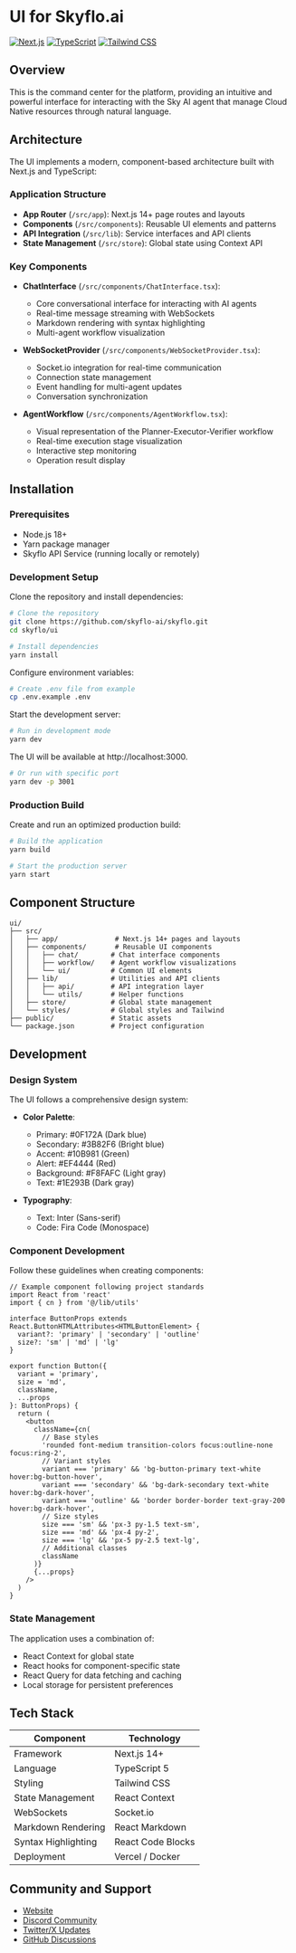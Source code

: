 # UI for Skyflo.ai

[![Next.js](https://img.shields.io/badge/Next.js-14%2B-black)](https://nextjs.org/)
[![TypeScript](https://img.shields.io/badge/TypeScript-5-blue)](https://www.typescriptlang.org/)
[![Tailwind CSS](https://img.shields.io/badge/Tailwind%20CSS-3-blue)](https://tailwindcss.com/)


## Overview

This is the command center for the platform, providing an intuitive and powerful interface for interacting with the Sky AI agent that manage Cloud Native resources through natural language.

## Architecture

The UI implements a modern, component-based architecture built with Next.js and TypeScript:

### Application Structure

- **App Router** (`/src/app`): Next.js 14+ page routes and layouts
- **Components** (`/src/components`): Reusable UI elements and patterns
- **API Integration** (`/src/lib`): Service interfaces and API clients
- **State Management** (`/src/store`): Global state using Context API

### Key Components

- **ChatInterface** (`/src/components/ChatInterface.tsx`): 
  - Core conversational interface for interacting with AI agents
  - Real-time message streaming with WebSockets
  - Markdown rendering with syntax highlighting
  - Multi-agent workflow visualization

- **WebSocketProvider** (`/src/components/WebSocketProvider.tsx`):
  - Socket.io integration for real-time communication
  - Connection state management
  - Event handling for multi-agent updates
  - Conversation synchronization

- **AgentWorkflow** (`/src/components/AgentWorkflow.tsx`):
  - Visual representation of the Planner-Executor-Verifier workflow
  - Real-time execution stage visualization
  - Interactive step monitoring
  - Operation result display

## Installation

### Prerequisites

- Node.js 18+
- Yarn package manager
- Skyflo API Service (running locally or remotely)

### Development Setup

Clone the repository and install dependencies:

```bash
# Clone the repository
git clone https://github.com/skyflo-ai/skyflo.git
cd skyflo/ui

# Install dependencies
yarn install
```

Configure environment variables:

```bash
# Create .env file from example
cp .env.example .env
```

Start the development server:

```bash
# Run in development mode
yarn dev
```

The UI will be available at http://localhost:3000.

```bash
# Or run with specific port
yarn dev -p 3001
```

### Production Build

Create and run an optimized production build:

```bash
# Build the application
yarn build

# Start the production server
yarn start
```

## Component Structure

```
ui/
├── src/
│   ├── app/              # Next.js 14+ pages and layouts
│   ├── components/       # Reusable UI components
│   │   ├── chat/        # Chat interface components
│   │   ├── workflow/    # Agent workflow visualizations
│   │   └── ui/          # Common UI elements
│   ├── lib/             # Utilities and API clients
│   │   ├── api/         # API integration layer
│   │   └── utils/       # Helper functions
│   ├── store/           # Global state management
│   └── styles/          # Global styles and Tailwind
├── public/              # Static assets
└── package.json         # Project configuration
```

## Development

### Design System

The UI follows a comprehensive design system:

- **Color Palette**:
  - Primary: #0F172A (Dark blue)
  - Secondary: #3B82F6 (Bright blue)
  - Accent: #10B981 (Green)
  - Alert: #EF4444 (Red)
  - Background: #F8FAFC (Light gray)
  - Text: #1E293B (Dark gray)

- **Typography**:
  - Text: Inter (Sans-serif)
  - Code: Fira Code (Monospace)

### Component Development

Follow these guidelines when creating components:

```tsx
// Example component following project standards
import React from 'react'
import { cn } from '@/lib/utils'

interface ButtonProps extends React.ButtonHTMLAttributes<HTMLButtonElement> {
  variant?: 'primary' | 'secondary' | 'outline'
  size?: 'sm' | 'md' | 'lg'
}

export function Button({
  variant = 'primary',
  size = 'md',
  className,
  ...props
}: ButtonProps) {
  return (
    <button
      className={cn(
        // Base styles
        'rounded font-medium transition-colors focus:outline-none focus:ring-2',
        // Variant styles
        variant === 'primary' && 'bg-button-primary text-white hover:bg-button-hover',
        variant === 'secondary' && 'bg-dark-secondary text-white hover:bg-dark-hover',
        variant === 'outline' && 'border border-border text-gray-200 hover:bg-dark-hover',
        // Size styles
        size === 'sm' && 'px-3 py-1.5 text-sm',
        size === 'md' && 'px-4 py-2',
        size === 'lg' && 'px-5 py-2.5 text-lg',
        // Additional classes
        className
      )}
      {...props}
    />
  )
}
```

### State Management

The application uses a combination of:

- React Context for global state
- React hooks for component-specific state
- React Query for data fetching and caching
- Local storage for persistent preferences

## Tech Stack

| Component            | Technology                  |
|----------------------|-----------------------------|
| Framework            | Next.js 14+                 |
| Language             | TypeScript 5                |
| Styling              | Tailwind CSS                |
| State Management     | React Context               |
| WebSockets           | Socket.io                   |
| Markdown Rendering   | React Markdown              |
| Syntax Highlighting  | React Code Blocks           |
| Deployment           | Vercel / Docker             |

## Community and Support

- [Website](https://skyflo.ai)
- [Discord Community](https://discord.gg/kCFNavMund)
- [Twitter/X Updates](https://x.com/skyflo_ai)
- [GitHub Discussions](https://github.com/skyflo-ai/skyflo/discussions)
